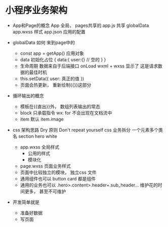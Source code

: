 # 小程序业务架构

- App和Page的概念
  App 全局， pages共享的
  app.js 共享 globalData
  app.wxss 样式
  app.json 应用的配置

- globalData 如何 来到page中的
  - const app = getApp()
    应用对象
  - data 初始化占位
  {
    data:{
      user:{} // 空的
    }
  }
  - 生命周期
    数据来自于后端接口
    onLoad wxml + wxss 显示了
    这是请求数据的最佳时机
  - this.setData({
    user: 真正的值
  })
  - 页面会热更新， 重新绘制{{}}这部分

- 循环输出的概念
  - 模板在{{直出}}外， 数组列表输出的常态
  - block 只承载指令 wx: for
    不会出现在文档流中
  - item 默认
    item.image

- css 架构思路
  Dry 原则  Don't repeat yourself
  css 业务拆分 一个元素多个类名
  section hero  white
  - app.wxss 全局样式
    - 公用的样式
    - 模块化
  - page.wxss 页面业务样式
  - 页面中比较独立的模块， 独立css 文件
  - 通用组件也可以
    button card 都是组件
  - 通用的业务也可以
    .hero>.content>.header+.sub_header...
    维护花的时间更多， 甚至不可维护
- 开发简单就是
  - 准备好数据
  - 写页面